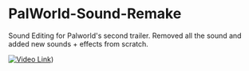 # PalWorld-Sound-Remake
Sound Editing for Palworld's second trailer. Removed all the sound and added new sounds + effects from scratch.

 [![Video Link](https://youtu.be/84dhmySkqjg)](https://youtu.be/84dhmySkqjg))
